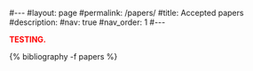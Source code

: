#---
#layout: page
#permalink: /papers/
#title: Accepted papers
#description:
#nav: true
#nav_order: 1
#---

<!-- pull request test -->

<span style="color: red; font-weight: bold;">TESTING.</span>

<div class="publications">

{% bibliography -f papers %}

</div>
